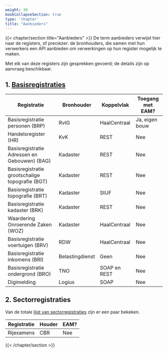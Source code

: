 ```yaml
---
weight: 30
bookCollapseSection: true
type: 'chapter'
title: "Aanbieders"
---
```

{{< chapter/section title="Aanbieders" >}}
De term aanbieders verwijst hier naar de registers, of preciezer: de bronhouders, die samen met hun verwerkers een API aanbieden om verwerkingen op hun register mogelijk te maken.

Met elk van deze registers zijn gesprekken gevoerd; de details zijn op aanvraag beschikbaar.

## 1. [Basisregistraties](https://www.digitaleoverheid.nl/overzicht-van-alle-onderwerpen/stelsel-van-basisregistraties/)

| Registratie                                     | Bronhouder      | Koppelvlak   | Toegang met EAM? |
|-------------------------------------------------|-----------------|--------------|------------------|
| Basisregistratie personen (BRP)                 | RvIG            | HaalCentraal | Ja, eigen bouw   |
| Handelsregister (HR)                            | KvK             | REST         | Nee              |
| Basisregistratie Adressen en Gebouwen) (BAG)    | Kadaster        | REST         | Nee              |
| Basisregistratie grootschalige topografie (BGT) | Kadaster        | REST         | Nee              |
| Basisregistratie topografie (BRT)               | Kadaster        | StUF         | Nee              |
| Basisregistratie kadaster (BRK)                 | Kadaster        | REST         | Nee              |
| Waardering Onroerende Zaken (WOZ)               | Kadaster        | HaalCentraal | Nee              |
| Basisregistratie voertuigen (BRV)               | RDW             | HaalCentraal | Nee              |
| Basisregistratie inkomens (BRI)                 | Belastingdienst | Geen         | Nee              |
| Basisregistratie ondergrond (BRO)               | TNO             | SOAP en REST | Nee              |
| Digimelding                                     | Logius          | SOAP         | Nee              |

## 2. Sectorregistraties

Van de totale [lijst van sectorregistraties](https://www.digitaleoverheid.nl/overzicht-van-alle-onderwerpen/stelsel-van-basisregistraties/sectorregistraties/) zijn er een paar bekeken.

| Registratie | Houder | EAM? |
|-------------|--------|------|
| Rijexamens  | CBR    | Nee  |
{{< /chapter/section >}}
